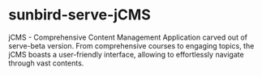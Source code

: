 # sunbird-serve-jCMS
jCMS - Comprehensive Content Management Application carved out of serve-beta version. From comprehensive courses to engaging topics, the jCMS boasts a user-friendly interface, allowing to effortlessly navigate through vast contents.
